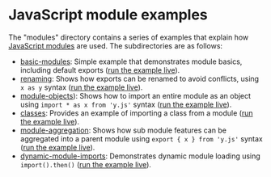 # JavaScript module examples
The "modules" directory contains a series of examples that explain how [JavaScript modules](https://developer.mozilla.org/en-US/docs/Web/JavaScript/Guide/Modules) are used. The subdirectories are as follows:

* [basic-modules](basic-modules): Simple example that demonstrates module basics, including default exports ([run the example live](https://github.com/LongHuu100/js-modules/basic-modules)).
* [renaming](renaming): Shows how exports can be renamed to avoid conflicts, using `x as y` syntax ([run the example live](https://github.com/LongHuu100/js-modules/renaming)).
* [module-objects](module-objects)): Shows how to import an entire module as an object using `import * as x from 'y.js'` syntax ([run the example live](https://github.com/LongHuu100/js-modules/module-objects)).
* [classes](classes): Provides an example of importing a class from a module ([run the example live](https://github.com/LongHuu100/js-modules/classes)).
* [module-aggregation](module-aggregation): Shows how sub module features can be aggregated into a parent module using `export { x } from 'y.js'` syntax ([run the example live](https://github.com/LongHuu100/js-modules/module-aggregation)).
* [dynamic-module-imports](dynamic-module-imports): Demonstrates dynamic module loading using `import().then()` ([run the example live](https://github.com/LongHuu100/js-modules/dynamic-module-imports)).
